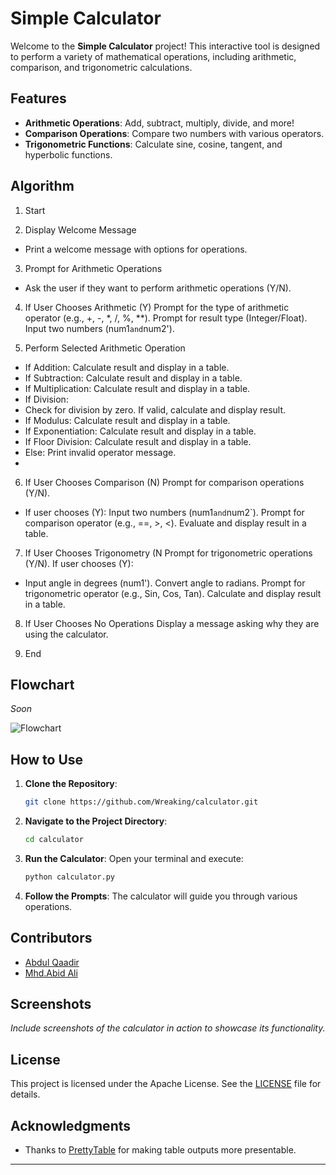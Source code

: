 
# Simple Calculator

Welcome to the **Simple Calculator** project! This interactive tool is designed to perform a variety of mathematical operations, including arithmetic, comparison, and trigonometric calculations.

## Features

- **Arithmetic Operations**: Add, subtract, multiply, divide, and more!
- **Comparison Operations**: Compare two numbers with various operators.
- **Trigonometric Functions**: Calculate sine, cosine, tangent, and hyperbolic functions.

## Algorithm

1. Start

3. Display Welcome Message
- Print a welcome message with options for operations.

3. Prompt for Arithmetic Operations
- Ask the user if they want to perform arithmetic operations (Y/N).

4. If User Chooses Arithmetic (Y)
Prompt for the type of arithmetic operator (e.g., +, -, *, /, %, **).
Prompt for result type (Integer/Float).
Input two numbers (num1` and `num2').

5. Perform Selected Arithmetic Operation
- If Addition: Calculate result and display in a table.
- If Subtraction: Calculate result and display in a table.
- If Multiplication: Calculate result and display in a table.
- If Division:
- Check for division by zero. If valid, calculate and display result.
- If Modulus: Calculate result and display in a table.
- If Exponentiation: Calculate result and display in a table.
- If Floor Division: Calculate result and display in a table.
- Else: Print invalid operator message.
- 
6. If User Chooses Comparison (N)
Prompt for comparison operations (Y/N).
- If user chooses (Y):
Input two numbers (num1` and `num2`).
Prompt for comparison operator (e.g., ==, >, <).
Evaluate and display result in a table.

7. If User Chooses Trigonometry (N
Prompt for trigonometric operations (Y/N).
If user chooses (Y):
- Input angle in degrees (num1').
Convert angle to radians.
Prompt for trigonometric operator (e.g., Sin, Cos, Tan).
Calculate and display result in a table.

8. If User Chooses No Operations
Display a message asking why they are using the calculator.

10. End

## Flowchart

*Soon*

![Flowchart](path_to_your_flowchart_image)

## How to Use

1. **Clone the Repository**:
   ```bash
   git clone https://github.com/Wreaking/calculator.git
   ```

2. **Navigate to the Project Directory**:
   ```bash
   cd calculator
   ```

3. **Run the Calculator**:
   Open your terminal and execute:
   ```bash
   python calculator.py
   ```

4. **Follow the Prompts**: The calculator will guide you through various operations.

## Contributors

- [Abdul Qaadir](https://github.com/Wreaking)
- [Mhd.Abid Ali](https://github.com/Abdgith)

## Screenshots

*Include screenshots of the calculator in action to showcase its functionality.*

## License

This project is licensed under the Apache License. See the [LICENSE](LICENSE) file for details.

## Acknowledgments

- Thanks to [PrettyTable](https://pypi.org/project/prettytable/) for making table outputs more presentable.
---
